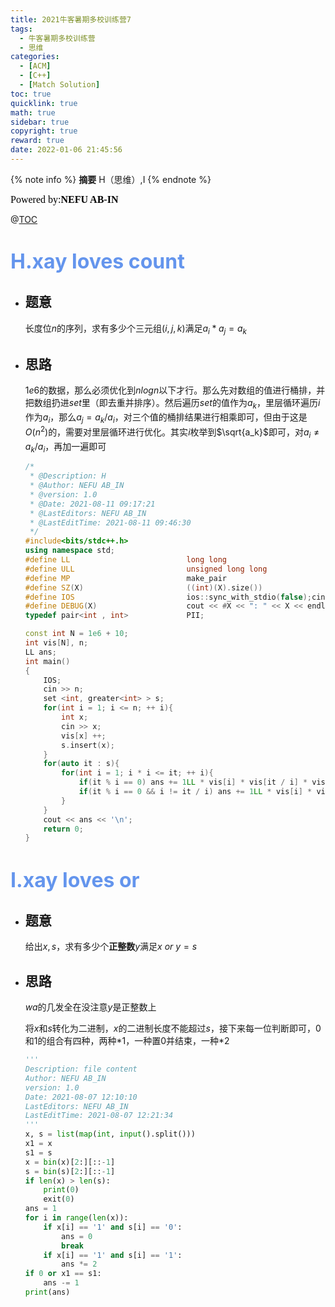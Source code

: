 ```yaml
---
title: 2021牛客暑期多校训练营7
tags:
  - 牛客暑期多校训练营
  - 思维
categories:
  - [ACM]
  - [C++]
  - [Match Solution]
toc: true
quicklink: true
math: true
sidebar: true
copyright: true
reward: true
date: 2022-01-06 21:45:56
---
```

{% note info %}
**摘要**
H（思维）,I
{% endnote %}
<!-- more -->
<font color=#000000	size=3 face=楷体>Powered by:**NEFU AB-IN**</font>

@[TOC](文章目录)

# <font color=#6495ED size=6>H.xay loves count</font>

* ## 题意

  长度位$n$的序列，求有多少个三元组$(i, j, k)$满足$a_i *a_j = a_k$

* ## 思路

  $1e6$的数据，那么必须优化到$nlogn$​​以下才行。那么先对数组的值进行桶排，并把数组扔进$set$里（即去重并排序）。然后遍历$set$的值作为$a_k$，里层循环遍历$i$作为$a_i$，那么$a_j = a_k / a_i$，对三个值的桶排结果进行相乘即可，但由于这是$O(n^2)$的，需要对里层循环进行优化。其实$i$枚举到$\sqrt{a_k}$即可，对$a_i \ne a_k / a_i$，再加一遍即可
  
  ```cpp
  /*
   * @Description: H
   * @Author: NEFU AB_IN
   * @version: 1.0
   * @Date: 2021-08-11 09:17:21
   * @LastEditors: NEFU AB_IN
   * @LastEditTime: 2021-08-11 09:46:30
   */
  #include<bits/stdc++.h>
  using namespace std;
  #define LL                          long long
  #define ULL                         unsigned long long
  #define MP                          make_pair
  #define SZ(X)                       ((int)(X).size())
  #define IOS                         ios::sync_with_stdio(false);cin.tie(0);cout.tie(0);
  #define DEBUG(X)                    cout << #X << ": " << X << endl;
  typedef pair<int , int>             PII;
  
  const int N = 1e6 + 10;
  int vis[N], n;
  LL ans;
  int main()
  {
      IOS;    
      cin >> n;
      set <int, greater<int> > s;
      for(int i = 1; i <= n; ++ i){
          int x;
          cin >> x;
          vis[x] ++;
          s.insert(x); 
      }
      for(auto it : s){
          for(int i = 1; i * i <= it; ++ i){
              if(it % i == 0) ans += 1LL * vis[i] * vis[it / i] * vis[it];
              if(it % i == 0 && i != it / i) ans += 1LL * vis[i] * vis[it / i] * vis[it];
          }
      }
      cout << ans << '\n';
      return 0;
  }
  ```
  
  



# <font color=#6495ED size=6>I.xay loves or</font>

* ## 题意

  给出$x,s$，求有多少个**正整数**$y$满足$x \ or\  y = s$

* ## 思路

  $wa$的几发全在没注意$y$是正整数上
  
  将$x$和$s$转化为二进制，$x$的二进制长度不能超过$s$，接下来每一位判断即可，$0$和$1$的组合有四种，两种$*1$，一种置$0$并结束，一种$*2$
  
  ```python
  '''
  Description: file content
  Author: NEFU AB_IN
  version: 1.0
  Date: 2021-08-07 12:10:10
  LastEditors: NEFU AB_IN
  LastEditTime: 2021-08-07 12:21:34
  '''
  x, s = list(map(int, input().split()))
  x1 = x
  s1 = s
  x = bin(x)[2:][::-1]
  s = bin(s)[2:][::-1]
  if len(x) > len(s):
      print(0)
      exit(0)
  ans = 1
  for i in range(len(x)):
      if x[i] == '1' and s[i] == '0':
          ans = 0
          break
      if x[i] == '1' and s[i] == '1':
          ans *= 2
  if 0 or x1 == s1:
      ans -= 1
  print(ans)
  ```
  
  